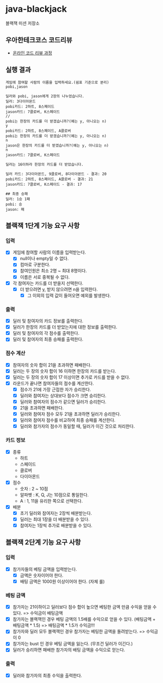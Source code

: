 # java-blackjack

블랙잭 미션 저장소

## 우아한테크코스 코드리뷰

- [온라인 코드 리뷰 과정](https://github.com/woowacourse/woowacourse-docs/blob/master/maincourse/README.md)

## 실행 결과

```
게임에 참여할 사람의 이름을 입력하세요.(쉼표 기준으로 분리)
pobi,jason

딜러와 pobi, jason에게 2장의 나누었습니다.
딜러: 3다이아몬드
pobi카드: 2하트, 8스페이드
jason카드: 7클로버, K스페이드
//
pobi는 한장의 카드를 더 받겠습니까?(예는 y, 아니오는 n)
y
pobi카드: 2하트, 8스페이드, A클로버
pobi는 한장의 카드를 더 받겠습니까?(예는 y, 아니오는 n)
n
jason은 한장의 카드를 더 받겠습니까?(예는 y, 아니오는 n)
n
jason카드: 7클로버, K스페이드

딜러는 16이하라 한장의 카드를 더 받았습니다.

딜러 카드: 3다이아몬드, 9클로버, 8다이아몬드 - 결과: 20
pobi카드: 2하트, 8스페이드, A클로버 - 결과: 21
jason카드: 7클로버, K스페이드 - 결과: 17

## 최종 승패
딜러: 1승 1패
pobi: 승
jason: 패
```

## 블랙잭 1단계 기능 요구 사항

### 입력

- [x] 게임에 참여할 사람의 이름을 입력받는다.
    - [x] null이나 empty일 수 없다.
    - [x] 컴마로 구분한다.
    - [x] 참여인원은 최소 2명 ~ 최대 8명이다.
    - [x] 이름은 서로 중복될 수 없다.
- [x] 각 참여자는 카드를 더 받을지 선택한다.
    - [x] 더 받으려면 y, 받지 않으려면 n을 입력한다.
        - [x] 그 이외의 입력 값이 들어오면 예외를 발생한다.

### 출력

- [x] 딜러 및 참여자의 카드 정보를 출력한다.
- [x] 딜러가 한장의 카드를 더 받았는지에 대한 정보를 출력한다.
- [x] 딜러 및 참여자의 각 점수를 출력한다.
- [x] 딜러 및 참여자의 최종 승패를 출력한다.

### 점수 계산

- [x] 참여자의 숫자 합이 21을 초과하면 패배한다.
- [x] 딜러는 두 장의 숫자 합이 16 이하면 한장의 카드를 받는다.
- [x] 딜러는 두 장의 숫자 합이 17 이상이면 추가로 카드를 받을 수 없다.
- [x] 라운드가 끝나면 참여자들의 점수를 계산한다.
    - [x] 점수가 21에 가장 근접한 자가 승리한다.
    - [x] 딜러와 참여자는 상대보다 점수가 크면 승리한다.
    - [x] 딜러와 참여자의 점수가 같으면 딜러가 승리한다.
    - [x] 21을 초과하면 패배한다.
    - [x] 딜러와 참여자 점수 모두 21을 초과하면 딜러가 승리한다.
    - [x] 딜러와 참여자 점수를 비교하여 최종 승패를 계산한다.
    - [x] 딜러와 참가자의 점수가 동일할 때, 딜러가 이긴 것으로 처리한다.

### 카드 정보

- [x] 종류
    - 하트
    - 스페이드
    - 클로버
    - 다이아몬드
- [x] 점수
    - 숫자 : 2 ~ 10점
    - 알파벳 : K, Q, J는 10점으로 통일한다.
    - A : 1, 11을 유리한 쪽으로 선택한다.
- [x] 배분
    - [x] 초기 딜러와 참여자는 2장씩 배분받는다.
    - [x] 딜러는 최대 1장을 더 배분받을 수 있다.
    - [x] 참여자는 1장씩 추가로 배분받을 수 있다.

## 블랙잭 2단계 기능 요구 사항

### 입력

-[x] 참가자들의 베팅 금액을 입력받는다.
    - [x] 금액은 숫자이어야 한다.
    - [x] 배팅 금액은 1000원 이상이어야 한다. (자체 룰)

### 베팅 금액

-[x] 참가자는 21이하이고 딜러보다 점수 합이 높으면 베팅한 금액 만큼 수익을 얻을 수 있다. => 수익금이 배팅금액
-[x] 참가자는 블랙잭인 경우 베팅 금액의 1.5배를 수익으로 얻을 수 있다. (배팅금액 + 배팅금액 * 1.5)
 => 배팅금액 * 1.5가 수익금!!!
-[x] 참가자와 딜러 모두 블랙잭인 경우 참가자는 베팅한 금액을 돌려받는다. => 수익금이 0
-[x] 참가자는 bust 인 경우 베팅 금액을 잃는다. (무조건 딜러가 이긴다.)
-[x] 딜러가 승리하면 패배한 참가자의 배팅 금액을 수익으로 얻는다.

### 출력

-[x] 딜러와 참가자의 최종 수익을 출력한다.

